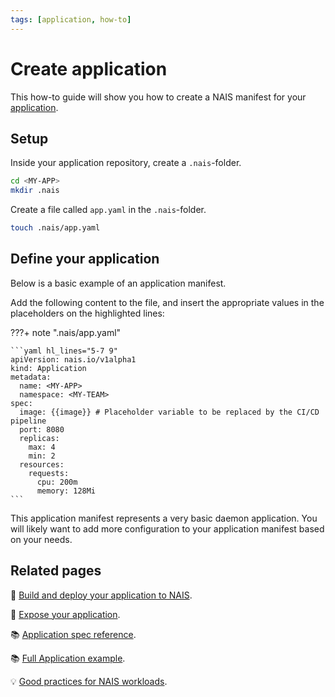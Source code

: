 ```yaml
---
tags: [application, how-to]
---
```


# Create application

This how-to guide will show you how to create a NAIS manifest for your [application](../README.md).

## Setup

Inside your application repository, create a `.nais`-folder.

```bash
cd <MY-APP>
mkdir .nais
```

Create a file called `app.yaml` in the `.nais`-folder.

```bash
touch .nais/app.yaml
```

## Define your application

Below is a basic example of an application manifest.

Add the following content to the file, and insert the appropriate values in the placeholders on the highlighted lines:

???+ note ".nais/app.yaml"

    ```yaml hl_lines="5-7 9"
    apiVersion: nais.io/v1alpha1
    kind: Application
    metadata:
      name: <MY-APP>
      namespace: <MY-TEAM>
    spec:
      image: {{image}} # Placeholder variable to be replaced by the CI/CD pipeline
      port: 8080
      replicas:
        max: 4
        min: 2
      resources:
        requests:
          cpu: 200m
          memory: 128Mi
    ```

This application manifest represents a very basic daemon application. 
You will likely want to add more configuration to your application manifest based on your needs.

## Related pages

:dart: [Build and deploy your application to NAIS](../../../build/how-to/build-and-deploy.md).

:dart: [Expose your application](./expose.md).

:books: [Application spec reference](../reference/application-spec.md).

:books: [Full Application example](../reference/application-example.md).

:bulb: [Good practices for NAIS workloads](../../explanations/good-practices.md).
